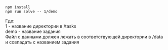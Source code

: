 ```
npm install
npm run solve -- 1/demo
```

Где:\
1 - название директории в /tasks\
demo - название задания\
Файл с данными должен лежать в соответствующей директории в /data и совпадать с названием задания
